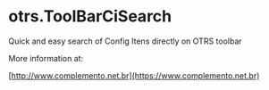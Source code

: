 # otrs.ToolBarCiSearch
Quick and easy search of Config Itens directly on OTRS toolbar

More information at:

[http://www.complemento.net.br](https://www.complemento.net.br)

